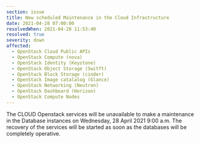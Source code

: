 ```yaml
---
section: issue
title: New scheduled Maintenance in the Cloud Infrastructure
date: 2021-04-28 07:00:00
resolvedWhen: 2021-04-28 11:53:40
resolved: true
severity: down
affected:
  - OpenStack Cloud Public APIs
  - OpenStack Compute (nova)
  - OpenStack Identity (Keystone)
  - OpenStack Object Storage (Switft)
  - OpenStack Block Storage (cinder)
  - OpenStack Image catalalog (Glance)
  - OpenStack Networking (Neutron)
  - OpenStack Dashboard (Horizon)
  - OpenStack Compute Nodes
---
```

The CLOUD Openstack services will be unavailable to make a maintenance in the Database instances on Wednesday, 28 April 2021 9:00 a.m. The recovery of the services will be started as soon as the databases will be completely operative.
